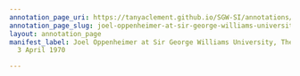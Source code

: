 ```yaml
---
annotation_page_uri: https://tanyaclement.github.io/SGW-SI/annotations/joel-oppenheimer-at-sir-george-williams-university-the-poetry-series-3-april-1970-canvas-1-joel-oppenheimer.json
annotation_page_slug: joel-oppenheimer-at-sir-george-williams-university-the-poetry-series-3-april-1970-canvas-1-joel-oppenheimer
layout: annotation_page
manifest_label: Joel Oppenheimer at Sir George Williams University, The Poetry Series,
  3 April 1970

---
```

